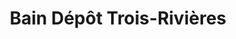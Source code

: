 ---
title: "Bain Dépôt Trois-Rivières"
url: /trois-rivieres/bain-depot-trois-rivieres/
shop: Großhandel
---